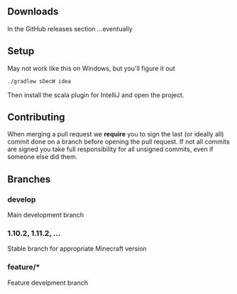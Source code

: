 ## Downloads
In the GitHub releases section ...eventually

## Setup
May not work like this on Windows, but you'll figure it out
```bash
./gradlew sDecW idea
```
Then install the scala plugin for IntelliJ and open the project.

## Contributing
When merging a pull request we **require** you to sign the last (or ideally all) commit done on a branch before opening the pull request.
If not all commits are signed you take full responsibility for all unsigned commits, even if someone else did them.

## Branches
### develop
Main development branch
### 1.10.2, 1.11.2, ...
Stable branch for appropriate Minecraft version
### feature/*
Feature develpment branch